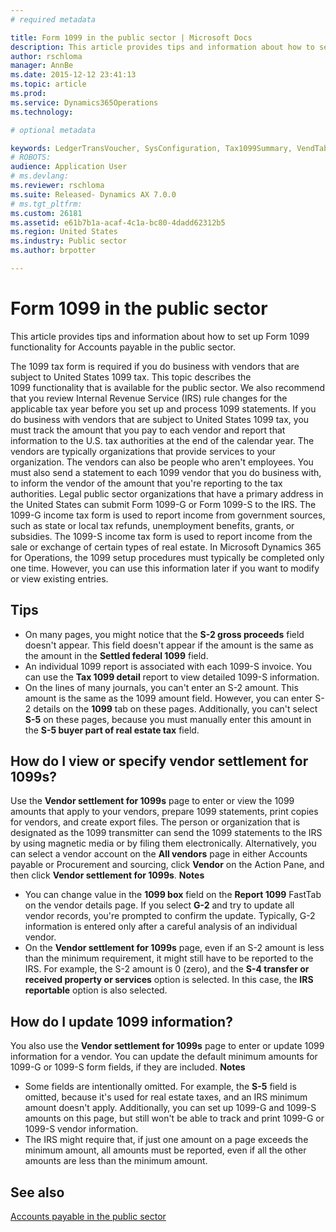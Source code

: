 ```yaml
---
# required metadata

title: Form 1099 in the public sector | Microsoft Docs
description: This article provides tips and information about how to set up Form 1099 functionality for Accounts payable in the public sector.
author: rschloma
manager: AnnBe
ms.date: 2015-12-12 23:41:13
ms.topic: article
ms.prod: 
ms.service: Dynamics365Operations
ms.technology: 

# optional metadata

keywords: LedgerTransVoucher, SysConfiguration, Tax1099Summary, VendTableListPage
# ROBOTS: 
audience: Application User
# ms.devlang: 
ms.reviewer: rschloma
ms.suite: Released- Dynamics AX 7.0.0
# ms.tgt_pltfrm: 
ms.custom: 26181
ms.assetid: e61b7b1a-acaf-4c1a-bc80-4dadd62312b5
ms.region: United States
ms.industry: Public sector
ms.author: brpotter

---
```


# Form 1099 in the public sector

This article provides tips and information about how to set up Form 1099 functionality for Accounts payable in the public sector.

The 1099 tax form is required if you do business with vendors that are subject to United States 1099 tax. This topic describes the 1099 functionality that is available for the public sector. We also recommend that you review Internal Revenue Service (IRS) rule changes for the applicable tax year before you set up and process 1099 statements. If you do business with vendors that are subject to United States 1099 tax, you must track the amount that you pay to each vendor and report that information to the U.S. tax authorities at the end of the calendar year. The vendors are typically organizations that provide services to your organization. The vendors can also be people who aren't employees. You must also send a statement to each 1099 vendor that you do business with, to inform the vendor of the amount that you're reporting to the tax authorities. Legal public sector organizations that have a primary address in the United States can submit Form 1099-G or Form 1099-S to the IRS. The 1099-G income tax form is used to report income from government sources, such as state or local tax refunds, unemployment benefits, grants, or subsidies. The 1099-S income tax form is used to report income from the sale or exchange of certain types of real estate. In Microsoft Dynamics 365 for Operations, the 1099 setup procedures must typically be completed only one time. However, you can use this information later if you want to modify or view existing entries.

## Tips
-   On many pages, you might notice that the **S-2 gross proceeds** field doesn't appear. This field doesn't appear if the amount is the same as the amount in the **Settled federal 1099** field.
-   An individual 1099 report is associated with each 1099-S invoice. You can use the **Tax 1099 detail** report to view detailed 1099-S information.
-   On the lines of many journals, you can't enter an S-2 amount. This amount is the same as the 1099 amount field. However, you can enter S-2 details on the **1099** tab on these pages. Additionally, you can't select **S-5** on these pages, because you must manually enter this amount in the **S-5 buyer part of real estate tax** field.

## How do I view or specify vendor settlement for 1099s?
Use the **Vendor settlement for 1099s** page to enter or view the 1099 amounts that apply to your vendors, prepare 1099 statements, print copies for vendors, and create export files. The person or organization that is designated as the 1099 transmitter can send the 1099 statements to the IRS by using magnetic media or by filing them electronically. Alternatively, you can select a vendor account on the **All vendors** page in either Accounts payable or Procurement and sourcing, click **Vendor** on the Action Pane, and then click **Vendor settlement for 1099s**. **Notes**

-   You can change value in the **1099 box** field on the **Report 1099** FastTab on the vendor details page. If you select **G-2** and try to update all vendor records, you're prompted to confirm the update. Typically, G-2 information is entered only after a careful analysis of an individual vendor.
-   On the **Vendor settlement for 1099s** page, even if an S-2 amount is less than the minimum requirement, it might still have to be reported to the IRS. For example, the S-2 amount is 0 (zero), and the **S-4 transfer or received property or services** option is selected. In this case, the **IRS reportable** option is also selected.

## How do I update 1099 information?
You also use the **Vendor settlement for 1099s** page to enter or update 1099 information for a vendor. You can update the default minimum amounts for 1099-G or 1099-S form fields, if they are included. **Notes**

-   Some fields are intentionally omitted. For example, the **S-5** field is omitted, because it's used for real estate taxes, and an IRS minimum amount doesn't apply. Additionally, you can set up 1099-G and 1099-S amounts on this page, but still won't be able to track and print 1099-G or 1099-S vendor information.
-   The IRS might require that, if just one amount on a page exceeds the minimum amount, all amounts must be reported, even if all the other amounts are less than the minimum amount.


See also
--------

[Accounts payable in the public sector](https://ax.help.dynamics.com/en/wiki/Accounts-payable-in-the-public-sector/)

